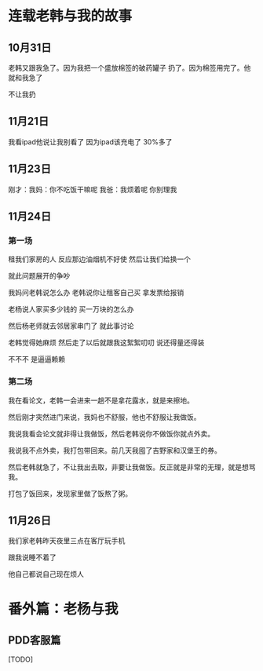 # 连载老韩与我的故事

## 10月31日

老韩又跟我急了。因为我把一个盛放棉签的破药罐子 扔了。因为棉签用完了。他就和我急了

不让我扔

## 11月21日

我看ipad他说让我别看了 因为ipad该充电了 30%多了

## 11月23日

刚才：我妈：你不吃饭干嘛呢 我爸：我烦着呢 你别理我

## 11月24日

### 第一场

租我们家房的人 反应那边油烟机不好使 然后让我们给换一个

就此问题展开的争吵

我妈问老韩说怎么办 老韩说你让租客自己买 拿发票给报销

老杨说人家买多少钱的 买一万块的怎么办

然后杨老师就去邻居家串门了 就此事讨论

老韩觉得她麻烦 然后走了以后就跟我这絮絮叨叨 说还得量还得装 

不不不 是逼逼赖赖

### 第二场

我在看论文，老韩一会进来一趟不是拿花露水，就是来擦地。

然后刚才突然进门来说，我妈也不舒服，他也不舒服让我做饭。

我说我看会论文就非得让我做饭，然后老韩说你不做饭你就点外卖。

我说我不点外卖，我打包带回来。前几天我囤了吉野家和汉堡王的券。

然后老韩就急了，不让我出去取，非要让我做饭。反正就是非常的无理，就是想骂我。

打包了饭回来，发现家里做了饭熬了粥。

## 11月26日

我们家老韩昨天夜里三点在客厅玩手机

跟我说睡不着了

他自己都说自己现在烦人 

# 番外篇：老杨与我

## PDD客服篇

[TODO]



